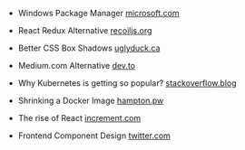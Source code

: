 - Windows Package Manager
[microsoft.com](https://devblogs.microsoft.com/commandline/windows-package-manager-preview/)

- React Redux Alternative
[recoiljs.org](https://recoiljs.org/)

- Better CSS Box Shadows
[uglyduck.ca](https://uglyduck.ca/better-box-shadows/)

- Medium.com Alternative
[dev.to](https://dev.to/)

- Why Kubernetes is getting so popular?
[stackoverflow.blog](https://stackoverflow.blog/2020/05/29/why-kubernetes-getting-so-popular/)

- Shrinking a Docker Image
[hampton.pw](https://hampton.pw/posts/shrinking-this-sites-docker-image/)

- The rise of React
[increment.com](https://increment.com/frontend/the-rise-of-react/)

- Frontend Component Design
[twitter.com](https://blog.twitter.com/engineering/en_us/topics/infrastructure/2019/buildingfasterwithcomponents.html)
